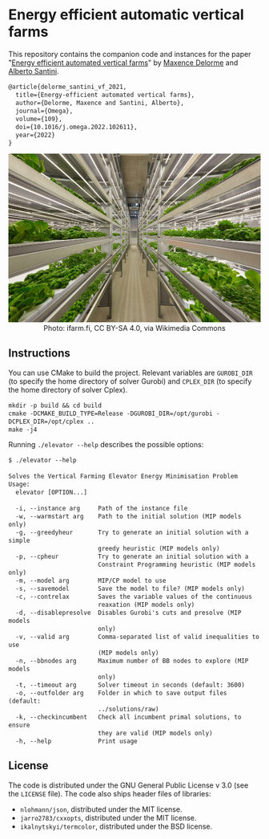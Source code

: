 # Energy efficient automatic vertical farms

This repository contains the companion code and instances for the paper "[Energy efficient automated vertical farms](https://santini.in/files/papers/delorme-santini-2022.pdf)" by [Maxence Delorme](https://www.tilburguniversity.edu/staff/m-delorme) and [Alberto Santini](https://santini.in/).

```
@article{delorme_santini_vf_2021,
  title={Energy-efficient automated vertical farms},
  author={Delorme, Maxence and Santini, Alberto},
  journal={Omega},
  volume={109},
  doi={10.1016/j.omega.2022.102611},
  year={2022}
}
```

<p align="center">
    <img src="https://github.com/alberto-santini/energy-efficient-automatic-vertical-farms/blob/master/vf.jpg?raw=true" alt="Vertical Farm"/><br>
    Photo: ifarm.fi, CC BY-SA 4.0, via Wikimedia Commons
</p>

## Instructions

You can use CMake to build the project.
Relevant variables are `GUROBI_DIR` (to specify the home directory of solver Gurobi) and `CPLEX_DIR` (to specify the home directory of solver Cplex).

```
mkdir -p build && cd build
cmake -DCMAKE_BUILD_TYPE=Release -DGUROBI_DIR=/opt/gurobi -DCPLEX_DIR=/opt/cplex ..
make -j4
```

Running `./elevator --help` describes the possible options:

```
$ ./elevator --help

Solves the Vertical Farming Elevator Energy Minimisation Problem
Usage:
  elevator [OPTION...]

  -i, --instance arg     Path of the instance file
  -w, --warmstart arg    Path to the initial solution (MIP models only)
  -g, --greedyheur       Try to generate an initial solution with a simple 
                         greedy heuristic (MIP models only)
  -p, --cpheur           Try to generate an initial solution with a 
                         Constraint Programming heuristic (MIP models only)
  -m, --model arg        MIP/CP model to use
  -s, --savemodel        Save the model to file? (MIP models only)
  -c, --contrelax        Saves the variable values of the continuous 
                         reaxation (MIP models only)
  -d, --disablepresolve  Disables Gurobi's cuts and presolve (MIP models 
                         only)
  -v, --valid arg        Comma-separated list of valid inequalities to use 
                         (MIP models only)
  -n, --bbnodes arg      Maximum number of BB nodes to explore (MIP models 
                         only)
  -t, --timeout arg      Solver timeout in seconds (default: 3600)
  -o, --outfolder arg    Folder in which to save output files (default: 
                         ../solutions/raw)
  -k, --checkincumbent   Check all incumbent primal solutions, to ensure 
                         they are valid (MIP models only)
  -h, --help             Print usage

```

## License

The code is distributed under the GNU General Public License v 3.0 (see the `LICENSE` file).
The code also ships header files of libraries:

* `nlohmann/json`, distributed under the MIT license.
* `jarro2783/cxxopts`, distributed under the MIT license.
* `ikalnytskyi/termcolor`, distributed under the BSD license.

